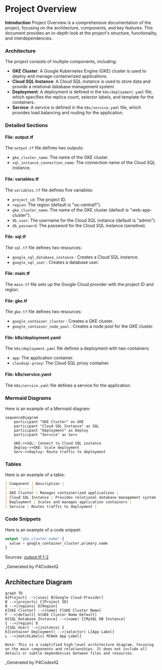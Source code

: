 # Project Overview

**Introduction**
Project Overview is a comprehensive documentation of the project, focusing on the architecture, components, and key features. This document provides an in-depth look at the project's structure, functionality, and interdependencies.

### Architecture

The project consists of multiple components, including:

* **GKE Cluster**: A Google Kubernetes Engine (GKE) cluster is used to deploy and manage containerized applications.
* **Cloud SQL Instance**: A Cloud SQL instance is used to store data and provide a relational database management system.
* **Deployment**: A deployment is defined in the `k8s/deployment.yaml` file, which specifies the replica count, selector labels, and template for the containers.
* **Service**: A service is defined in the `k8s/service.yaml` file, which provides load balancing and routing for the application.

### Detailed Sections

#### File: output.tf
The `output.tf` file defines two outputs:

* `gke_cluster_name`: The name of the GKE cluster.
* `sql_instance_connection_name`: The connection name of the Cloud SQL instance.

#### File: variables.tf
The `variables.tf` file defines five variables:

* `project_id`: The project ID.
* `region`: The region (default is "us-central1").
* `gke_cluster_name`: The name of the GKE cluster (default is "web-app-cluster").
* `db_user`: The username for the Cloud SQL instance (default is "admin").
* `db_password`: The password for the Cloud SQL instance (sensitive).

#### File: sql.tf
The `sql.tf` file defines two resources:

* `google_sql_database_instance` : Creates a Cloud SQL instance.
* `google_sql_user` : Creates a database user.

#### File: main.tf
The `main.tf` file sets up the Google Cloud provider with the project ID and region.

#### File: gke.tf
The `gke.tf` file defines two resources:

* `google_container_cluster` : Creates a GKE cluster.
* `google_container_node_pool` : Creates a node pool for the GKE cluster.

#### File: k8s/deployment.yaml
The `k8s/deployment.yaml` file defines a deployment with two containers:

* `app`: The application container.
* `cloudsql-proxy`: The Cloud SQL proxy container.

#### File: k8s/service.yaml
The `k8s/service.yaml` file defines a service for the application.

### Mermaid Diagrams

Here is an example of a Mermaid diagram:
```mermaid
sequenceDiagram
    participant "GKE Cluster" as GKE
    participant "Cloud SQL Instance" as SQL
    participant "Deployment" as Deploy
    participant "Service" as Serv

    GKE->>SQL: Connect to Cloud SQL instance
    Deploy->>GKE: Scale deployment
    Serv->>Deploy: Route traffic to deployment
```
### Tables

Here is an example of a table:
```markdown
| Component | Description |
| --- | --- |
| GKE Cluster | Manages containerized applications |
| Cloud SQL Instance | Provides relational database management system |
| Deployment | Scales and manages application containers |
| Service | Routes traffic to deployment |
```
### Code Snippets

Here is an example of a code snippet:
```terraform
output "gke_cluster_name" {
  value = google_container_cluster.primary.name
}
```

Sources: [output.tf:1-2]()

_Generated by P4CodexIQ

## Architecture Diagram

```mermaid
graph TD
A[Project] -->|uses| B[Google Cloud Provider]
B -->|projects| C[Project ID]
B -->|regions| D[Region]
E[GKE Cluster] -->|name| F[GKE Cluster Name]
F -->|default| G[GKE Cluster Name Default]
H[SQL Database Instance] -->|name| I[MySQL DB Instance]
I -->|region| D
J[SQL User] -->|instance| I
K[Container Deployment] -->|selector| L[App Label]
L -->|matchLabels| M[Web App Label]

Note: This is a simplified high-level architecture diagram, focusing on the main components and relationships. It does not include all details or subtle dependencies between files and resources.
```

_Generated by P4CodexIQ